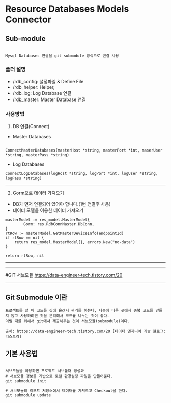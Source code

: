 # Resource Databases Models Connector


## Sub-module
```azure

Mysql Databases 연결을 git submodule 방식으로 연결 사용  

```

### 폴더 설명
- /rdb_config: 설정파일 & Define File
- /rdb_helper: Helper, 
- /rdb_log: Log Database 연결
- /rdb_master: Master Database 연결

### 사용방법
1. DB 연결(Connect)

- Master Databases
```azure

ConnectMasterDatabases(masterHost *string, masterPort *int, maserUser *string, masterPass *string)

```
- Log Databases
```azure
ConnectLogDatabases(logHost *string, logPort *int, logUser *string, logPass *string)

```
***

2. Gorm으로 데이터 가져오기
- DB가 먼저 연결되어 있어야 합니다.(1번 연결후 사용)
- 데이터 모델을 이용한 데이터 가져오기
```azure
masterModel := res_model.MasterModel{
        Gorm: res.RdbConnMaster.DbConn,
}
rtRow := masterModel.GetMasterDeviceInfo(endpointId)
if rtRow == nil {
    return res_model.MasterModel{}, errors.New("no-data")
}

return rtRow, nil

```

***


********

#GIT 서브모듈
https://data-engineer-tech.tistory.com/20

********   

## Git Submodule 이란
```vertica
프로젝트를 할 때 코드를 깃에 올려서 관리를 하는데, 나중에 다른 곳에서 중복 코드를 만들지 않고 사용하려면 깃을 분리해서 코드를 나누는 것이 좋다.   
이럴 때를 위해서 git에서 제공해주는 것이 서브모듈(submodule)이다.   

출처: https://data-engineer-tech.tistory.com/20 [데이터 엔지니어 기술 블로그:티스토리]
```
   

## 기본 사용법
```vertica

서브모듈을 이용하면 프로젝트 서브폴더 생성과
# 서브모듈 정보를 기반으로 로컬 환경설정 파일을 만들어준다.
git submodule init

# 서브모듈의 리모트 저장소에서 데이터를 가져오고 Checkout을 한다.
git submodule update

```
